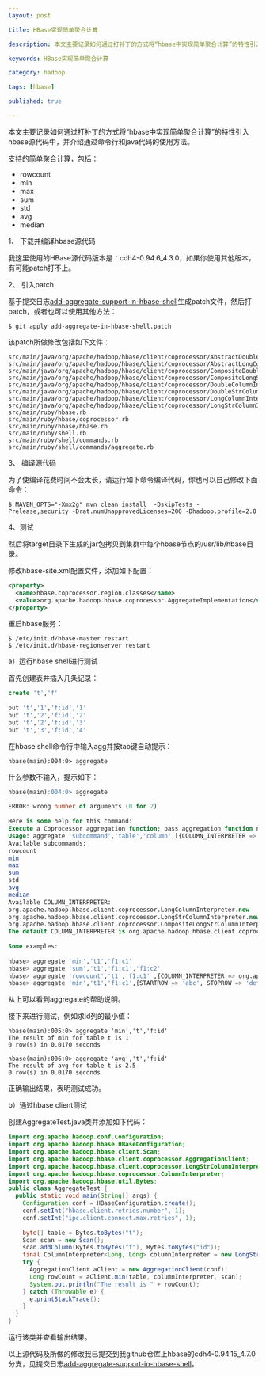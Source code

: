 ```yaml
---
layout: post

title: HBase实现简单聚合计算

description: 本文主要记录如何通过打补丁的方式将“hbase中实现简单聚合计算”的特性引入hbase源代码中，并介绍通过命令行和java代码的使用方法。

keywords: HBase实现简单聚合计算

category: hadoop

tags: [hbase]

published: true

---
```


本文主要记录如何通过打补丁的方式将“hbase中实现简单聚合计算”的特性引入hbase源代码中，并介绍通过命令行和java代码的使用方法。

支持的简单聚合计算，包括：

- rowcount
- min
- max
- sum
- std
- avg
- median

1、 下载并编译hbase源代码

我这里使用的HBase源代码版本是：cdh4-0.94.6_4.3.0，如果你使用其他版本，有可能patch打不上。

2、 引入patch

基于提交日志[add-aggregate-support-in-hbase-shell](https://github.com/javachen/hbase/commit/94e61f28d60cac40f2b499b8530dd1989adf76d3)生成patch文件，然后打patch，或者也可以使用其他方法：

```
$ git apply add-aggregate-in-hbase-shell.patch
```

该patch所做修改包括如下文件：

```
src/main/java/org/apache/hadoop/hbase/client/coprocessor/AbstractDoubleColumnInterpreter.java
src/main/java/org/apache/hadoop/hbase/client/coprocessor/AbstractLongColumnInterpreter.java
src/main/java/org/apache/hadoop/hbase/client/coprocessor/CompositeDoubleStrColumnInterpreter.java
src/main/java/org/apache/hadoop/hbase/client/coprocessor/CompositeLongStrColumnInterpreter.java
src/main/java/org/apache/hadoop/hbase/client/coprocessor/DoubleColumnInterpreter.java
src/main/java/org/apache/hadoop/hbase/client/coprocessor/DoubleStrColumnInterpreter.java
src/main/java/org/apache/hadoop/hbase/client/coprocessor/LongColumnInterpreter.java
src/main/java/org/apache/hadoop/hbase/client/coprocessor/LongStrColumnInterpreter.java
src/main/ruby/hbase.rb
src/main/ruby/hbase/coprocessor.rb
src/main/ruby/hbase/hbase.rb
src/main/ruby/shell.rb
src/main/ruby/shell/commands.rb
src/main/ruby/shell/commands/aggregate.rb
```

3、 编译源代码

为了使编译花费时间不会太长，请运行如下命令编译代码，你也可以自己修改下面命令：

```
$ MAVEN_OPTS="-Xmx2g" mvn clean install  -DskipTests -Prelease,security -Drat.numUnapprovedLicenses=200 -Dhadoop.profile=2.0
```

4、测试

然后将target目录下生成的jar包拷贝到集群中每个hbase节点的/usr/lib/hbase目录。

修改hbase-site.xml配置文件，添加如下配置：

```xml
<property>
  <name>hbase.coprocessor.region.classes</name>
  <value>org.apache.hadoop.hbase.coprocessor.AggregateImplementation</value>
</property>
```

重启hbase服务：

```
$ /etc/init.d/hbase-master restart
$ /etc/init.d/hbase-regionserver restart
```

a）运行hbase shell进行测试

首先创建表并插入几条记录：

```sql
create 't','f'
 
put 't','1','f:id','1'
put 't','2','f:id','2'
put 't','2','f:id','3'
put 't','3','f:id','4'
```

在hbase shell命令行中输入agg并按tab键自动提示：

```
hbase(main):004:0> aggregate
```

什么参数不输入，提示如下：

```sql
hbase(main):004:0> aggregate
 
ERROR: wrong number of arguments (0 for 2)
 
Here is some help for this command:
Execute a Coprocessor aggregation function; pass aggregation function name, table name, column name, column interpreter and optionally a dictionary of aggregation specifications. Aggregation specifications may include STARTROW, STOPROW or FILTER. For a cross-site big table, if no clusters are specified, all clusters will be counted for aggregation.
Usage: aggregate 'subcommand','table','column',[{COLUMN_INTERPRETER => org.apache.hadoop.hbase.client.coprocessor.LongColumnInterpreter.new, STARTROW => 'abc', STOPROW => 'def', FILTER => org.apache.hadoop.hbase.filter.ColumnPaginationFilter.new(1, 0)}]
Available subcommands:
rowcount
min
max
sum
std
avg
median
Available COLUMN_INTERPRETER:
org.apache.hadoop.hbase.client.coprocessor.LongColumnInterpreter.new
org.apache.hadoop.hbase.client.coprocessor.LongStrColumnInterpreter.new
org.apache.hadoop.hbase.client.coprocessor.CompositeLongStrColumnInterpreter.new(",", 0)
The default COLUMN_INTERPRETER is org.apache.hadoop.hbase.client.coprocessor.LongStrColumnInterpreter.new.
 
Some examples:
 
hbase> aggregate 'min','t1','f1:c1'
hbase> aggregate 'sum','t1','f1:c1','f1:c2'
hbase> aggregate 'rowcount','t1','f1:c1' ,{COLUMN_INTERPRETER => org.apache.hadoop.hbase.client.coprocessor.CompositeLongStrColumnInterpreter.new(",", 0)}
hbase> aggregate 'min','t1','f1:c1',{STARTROW => 'abc', STOPROW => 'def'}
```

从上可以看到aggregate的帮助说明。

接下来进行测试，例如求id列的最小值：

```
hbase(main):005:0> aggregate 'min','t','f:id'
The result of min for table t is 1
0 row(s) in 0.0170 seconds
 
hbase(main):006:0> aggregate 'avg','t','f:id'
The result of avg for table t is 2.5
0 row(s) in 0.0170 seconds
```

正确输出结果，表明测试成功。

b）通过hbase client测试

创建AggregateTest.java类并添加如下代码：

```java
import org.apache.hadoop.conf.Configuration;
import org.apache.hadoop.hbase.HBaseConfiguration;
import org.apache.hadoop.hbase.client.Scan;
import org.apache.hadoop.hbase.client.coprocessor.AggregationClient;
import org.apache.hadoop.hbase.client.coprocessor.LongStrColumnInterpreter;
import org.apache.hadoop.hbase.coprocessor.ColumnInterpreter;
import org.apache.hadoop.hbase.util.Bytes;
public class AggregateTest {
  public static void main(String[] args) {
    Configuration conf = HBaseConfiguration.create();
    conf.setInt("hbase.client.retries.number", 1);
    conf.setInt("ipc.client.connect.max.retries", 1);
     
    byte[] table = Bytes.toBytes("t");
    Scan scan = new Scan();
    scan.addColumn(Bytes.toBytes("f"), Bytes.toBytes("id"));
    final ColumnInterpreter<Long, Long> columnInterpreter = new LongStrColumnInterpreter();
    try {
      AggregationClient aClient = new AggregationClient(conf);
      Long rowCount = aClient.min(table, columnInterpreter, scan);
      System.out.println("The result is " + rowCount);
    } catch (Throwable e) {
      e.printStackTrace();
    }
  }
}
```

运行该类并查看输出结果。

以上源代码及所做的修改我已提交到我github仓库上hbase的cdh4-0.94.15_4.7.0分支，见提交日志[add-aggregate-support-in-hbase-shell](https://github.com/javachen/hbase/commit/94e61f28d60cac40f2b499b8530dd1989adf76d3)。
